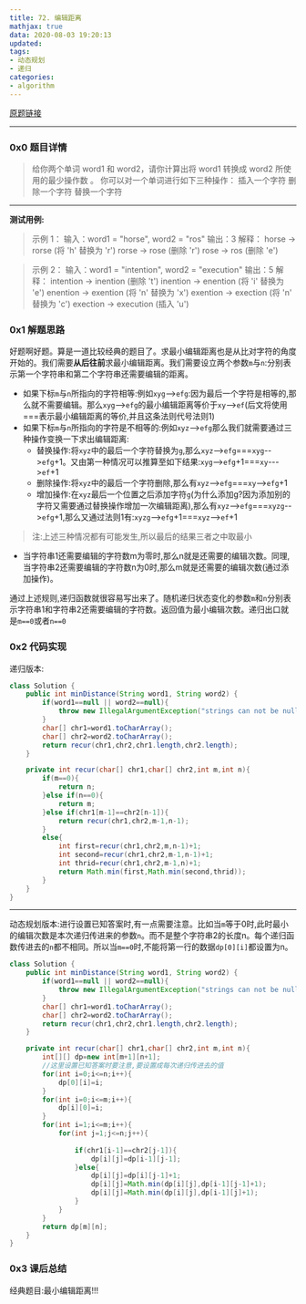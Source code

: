 ```yaml
---
title: 72. 编辑距离
mathjax: true
data: 2020-08-03 19:20:13
updated:
tags:
- 动态规划
- 递归
categories:
- algorithm
---
```


[原题链接](https://leetcode-cn.com/problems/edit-distance/)

---

### 0x0 题目详情

>给你两个单词 word1 和 word2，请你计算出将 word1 转换成 word2 所使用的最少操作数 。
你可以对一个单词进行如下三种操作：
插入一个字符
删除一个字符
替换一个字符
 
---

**测试用例:**

>示例 1：
输入：word1 = "horse", word2 = "ros"
输出：3
解释：
horse -> rorse (将 'h' 替换为 'r')
rorse -> rose (删除 'r')
rose -> ros (删除 'e')

>示例 2：
输入：word1 = "intention", word2 = "execution"
输出：5
解释：
intention -> inention (删除 't')
inention -> enention (将 'i' 替换为 'e')
enention -> exention (将 'n' 替换为 'x')
exention -> exection (将 'n' 替换为 'c')
exection -> execution (插入 'u')

### 0x1 解题思路

好题啊好题。算是一道比较经典的题目了。求最小编辑距离也是从比对字符的角度开始的。我们需要**从后往前**求最小编辑距离。我们需要设立两个参数`m`与`n`:分别表示第一个字符串和第二个字符串还需要编辑的距离。

- 如果下标`m`与`n`所指向的字符相等:例如`xyg`-->`efg`:因为最后一个字符是相等的,那么就不需要编辑。那么`xyg`-->`efg`的最小编辑距离等价于`xy`-->`ef`(后文将使用===表示最小编辑距离的等价,并且这条法则代号法则1)
- 如果下标`m`与`n`所指向的字符是不相等的:例如`xyz`-->`efg`那么我们就需要通过三种操作变换一下求出编辑距离:
  - 替换操作:将`xyz`中的最后一个字符替换为`g`,那么`xyz`-->`efg`===`xyg`-->`efg`+1。又由第一种情况可以推算至如下结果:`xyg`-->`efg`+1===`xy`--->`ef`+1
  - 删除操作:将`xyz`中的最后一个字符删除,那么有`xyz`-->`efg`===`xy`-->`efg`+1
  - 增加操作:在`xyz`最后一个位置之后添加字符`g`(为什么添加g?因为添加别的字符又需要通过替换操作增加一次编辑距离),那么有`xyz`-->`efg`===`xyzg`-->`efg`+1,那么又通过法则1有:`xyzg`-->`efg`+1===`xyz`-->`ef`+1
> 注:上述三种情况都有可能发生,所以最后的结果三者之中取最小
- 当字符串1还需要编辑的字符数m为零时,那么n就是还需要的编辑次数。同理,当字符串2还需要编辑的字符数n为0时,那么m就是还需要的编辑次数(通过添加操作)。

通过上述规则,递归函数就很容易写出来了。随机递归状态变化的参数`m`和`n`分别表示字符串1和字符串2还需要编辑的字符数。返回值为最小编辑次数。递归出口就是`m==0`或者`n==0`
### 0x2 代码实现

递归版本:

``` java
class Solution {
    public int minDistance(String word1, String word2) {
        if(word1==null || word2==null){
            throw new IllegalArgumentException("strings can not be null!");
        }
        char[] chr1=word1.toCharArray();
        char[] chr2=word2.toCharArray();
        return recur(chr1,chr2,chr1.length,chr2.length);
    }

    private int recur(char[] chr1,char[] chr2,int m,int n){
        if(m==0){
            return n;
        }else if(n==0){
            return m;
        }else if(chr1[m-1]==chr2[n-1]){
            return recur(chr1,chr2,m-1,n-1);
        }
        else{
            int first=recur(chr1,chr2,m,n-1)+1;
            int second=recur(chr1,chr2,m-1,n-1)+1;
            int thrid=recur(chr1,chr2,m-1,n)+1;
            return Math.min(first,Math.min(second,thrid));
        }
    }
}
```
---

动态规划版本:进行设置已知答案时,有一点需要注意。比如当`m`等于0时,此时最小的编辑次数是本次递归传进来的参数`n`。而不是整个字符串2的长度n。每个递归函数传进去的`n`都不相同。所以当`m==0`时,不能将第一行的数据`dp[0][i]`都设置为n。

``` java
class Solution {
    public int minDistance(String word1, String word2) {
        if(word1==null || word2==null){
            throw new IllegalArgumentException("strings can not be null!");
        }
        char[] chr1=word1.toCharArray();
        char[] chr2=word2.toCharArray();
        return recur(chr1,chr2,chr1.length,chr2.length);
    }

    private int recur(char[] chr1,char[] chr2,int m,int n){
        int[][] dp=new int[m+1][n+1];
        //这里设置已知答案时要注意,要设置成每次递归传进去的值
        for(int i=0;i<=n;i++){
            dp[0][i]=i;
        }
        for(int i=0;i<=m;i++){
            dp[i][0]=i;
        }
        for(int i=1;i<=m;i++){
            for(int j=1;j<=n;j++){
                
                if(chr1[i-1]==chr2[j-1]){
                    dp[i][j]=dp[i-1][j-1];
                }else{
                    dp[i][j]=dp[i][j-1]+1;
                    dp[i][j]=Math.min(dp[i][j],dp[i-1][j-1]+1);
                    dp[i][j]=Math.min(dp[i][j],dp[i-1][j]+1);
                }
            }
        }
        return dp[m][n];
    }
}
```

### 0x3 课后总结

经典题目:最小编辑距离!!!

